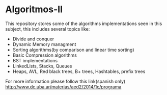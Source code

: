 Algoritmos-II
=============
This repository stores some of the algorithms implementations seen in this subject, this includes several topics like:
* Divide and conquer
* Dynamic Memory managment
* Sorting algorithms(by comparison and linear time sorting)
* Basic Compression algorithms
* BST implementations
* LinkedLists, Stacks, Queues
* Heaps, AVL, Red black trees, B+ trees, Hashtables, prefix trees


For more information please follow this link(spanish only) http://www.dc.uba.ar/materias/aed2/2014/1c/programa
